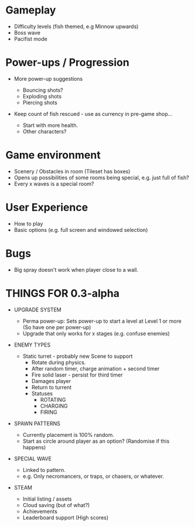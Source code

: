 # Gameplay

* Difficulty levels (fish themed, e.g Minnow upwards)
* Boss wave
* Pacifist mode

# Power-ups / Progression

* More power-up suggestions
  * Bouncing shots?
  * Exploding shots
  * Piercing shots

* Keep count of fish rescued - use as currency in pre-game shop...
  * Start with more health.
  * Other characters?

# Game environment

* Scenery / Obstacles in room (Tileset has boxes)
* Opens up possibilities of some rooms being special, e.g. just full of fish?
* Every x waves is a special room?

# User Experience

* How to play
* Basic options (e.g. full screen and windowed selection)

# Bugs

* Big spray doesn't work when player close to a wall.

# THINGS FOR 0.3-alpha

* UPGRADE SYSTEM
    * Perma power-up: Sets power-up to start a level at Level 1 or more (So have one per power-up)
    * Upgrade that only works for x stages (e.g. confuse enemies)

* ENEMY TYPES
    * Static turret - probably new Scene to support
        * Rotate during physics.
        * After random timer, charge animation + second timer
        * Fire solid laser - persist for third timer
        * Damages player
        * Return to turrent
        * Statuses
            * ROTATING
            * CHARGING
            * FIRING

* SPAWN PATTERNS
    * Currently placement is 100% random.
    * Start as circle around player as an option? (Randomise if this happens)

* SPECIAL WAVE
    * Linked to pattern.
    * e.g. Only necromancers, or traps, or chasers, or whatever.
    
* STEAM
    * Initial listing / assets
    * Cloud saving (but of what?)
    * Achievements
    * Leaderboard support (High scores)
    
